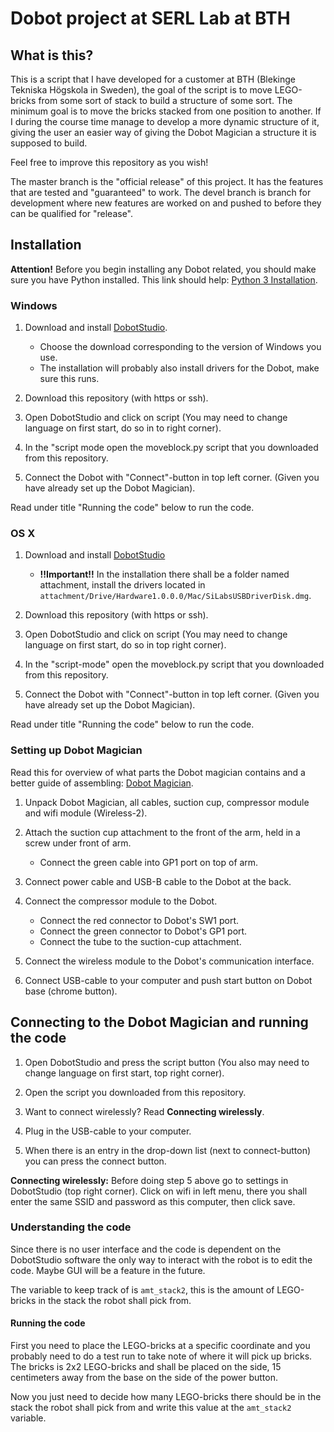 # Dobot project at SERL Lab at BTH

## What is this?
This is a script that I have developed for a customer at BTH (Blekinge Tekniska Högskola in Sweden), the goal of the script is to move LEGO-bricks from some sort of stack to build a structure of some sort. The minimum goal is to move the bricks stacked from one position to another. If I during the course time manage to develop a more dynamic structure of it, giving the user an easier way of giving the Dobot Magician a structure it is supposed to build.

Feel free to improve this repository as you wish!

The master branch is the "official release" of this project. It has the features that are tested and "guaranteed" to work. The devel branch is branch for development where new features are worked on and pushed to before they can be qualified for "release". 

## Installation

**Attention!**
Before you begin installing any Dobot related, you should make sure you have Python installed. This link should help:
[Python 3 Installation](https://docs.python-guide.org/starting/install/osx/).

### Windows

1. Download and install [DobotStudio](https://www.dobot.cc/downloadcenter/dobot-magician.html).
    - Choose the download corresponding to the version of Windows you use.
    - The installation will probably also install drivers for the Dobot, make sure this runs.

2. Download this repository (with https or ssh).

3. Open DobotStudio and click on script (You may need to change language on first start, do so in to right corner).

4. In the "script mode open the moveblock.py script that you downloaded from this repository.

5. Connect the Dobot with "Connect"-button in top left corner. (Given you have already set up the Dobot Magician).

Read under title "Running the code" below to run the code.

### OS X

1. Download and install [DobotStudio](https://www.dobot.cc/downloadcenter/dobot-magician.html)
    - **!!Important!!** In the installation there shall be a folder named attachment, install the drivers located in ``attachment/Drive/Hardware1.0.0.0/Mac/SiLabsUSBDriverDisk.dmg``.

2. Download this repository (with https or ssh).

3. Open DobotStudio and click on script (You may need to change language on first start, do so in top right corner).

4. In the "script-mode" open the moveblock.py script that you downloaded from this repository.

5. Connect the Dobot with "Connect"-button in top left corner. (Given you have already set up the Dobot Magician).

Read under title "Running the code" below to run the code.

### Setting up Dobot Magician

Read this for overview of what parts the Dobot magician contains and a better guide of assembling: [Dobot Magician](https://github.com/SERLatBTH/DobotMagician).

1. Unpack Dobot Magician, all cables, suction cup, compressor module and wifi module (Wireless-2).

2. Attach the suction cup attachment to the front of the arm, held in a screw under front of arm.
   - Connect the green cable into GP1 port on top of arm.

3. Connect power cable and USB-B cable to the Dobot at the back.

4. Connect the compressor module to the Dobot.
   - Connect the red connector to Dobot's SW1 port.
   - Connect the green connector to Dobot's GP1 port.
   - Connect the tube to the suction-cup attachment.

5. Connect the wireless module to the Dobot's communication interface.

6. Connect USB-cable to your computer and push start button on Dobot base (chrome button).

## Connecting to the Dobot Magician and running the code
1. Open DobotStudio and press the script button (You also may need to change language on first start, top right corner).

2. Open the script you downloaded from this repository.
3. Want to connect wirelessly? Read **Connecting wirelessly**.
4. Plug in the USB-cable to your computer.
5. When there is an entry in the drop-down list (next to connect-button) you can press the connect button.

**Connecting wirelessly:** Before doing step 5 above go to settings in DobotStudio (top right corner).
Click on wifi in left menu, there you shall enter the same SSID and password as this computer, then click save.

### Understanding the code
Since there is no user interface and the code is dependent on the DobotStudio software the only way to interact with the robot is to edit the code. Maybe GUI will be a feature in the future.

The variable to keep track of is `amt_stack2`, this is the amount of LEGO-bricks in the stack the robot shall pick from.

#### Running the code
First you need to place the LEGO-bricks at a specific coordinate and you probably need to do a test run to take note of where it will pick up bricks. The bricks is 2x2 LEGO-bricks and shall be placed on the side, 15 centimeters away from the base on the side of the power button.

Now you just need to decide how many LEGO-bricks there should be in the stack the robot shall pick from and write this value at the `amt_stack2` variable.
